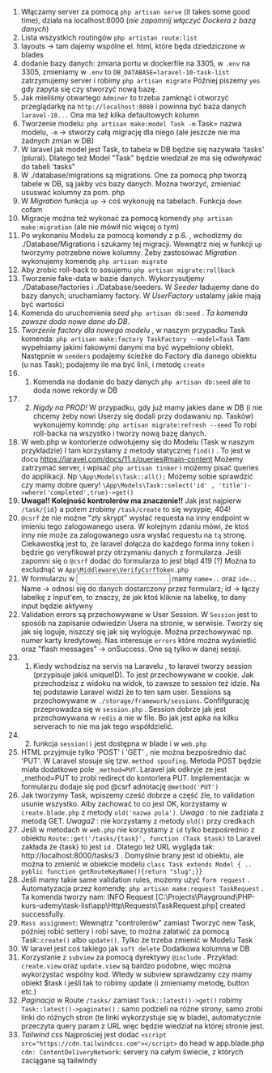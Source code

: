 1. Włączamy server za pomocą `php artisan serve` (it takes some good time), działa na localhost:8000 (*nie zapomnij włączyć Dockera z bazą danych*)
2. Lista wszystkich routingów `php artistan route:list`
3. layouts -> tam dajemy wspólne el. html, które będa dziedziczone w blades
4. dodanie bazy danych: zmiana portu w dockerfile na 3305, w `.env` na 3305, zmieniamy w `.env` to `DB_DATABASE=laravel-10-task-list` zatrzymujemy server i robimy `php artisan migrate` Później piszemy `yes` gdy zapyta się czy stworzyć nową bazę. 
5. Jak mieliśmy otwartego `Adminer` to trzeba zamknąć i otworzyć przeglądarkę na `http://localhost:8080` i powinna być baza danych `laravel-10...` Ona ma też kilka defaultowych kolumn
6. Tworzenie modelu: `php artisan make:model Task -m` Task= nazwa modelu, `-m` -> stworzy całą migrację dla niego (ale jeszcze nie ma żadnych zmian w DB)
7. W laravel jak model jest Task, to tabela w DB będzie się nazywała 'tasks' (plural). Dlatego też Model "Task" będzie wiedział ze ma się odwoływać do tabeli 'tasks"
8. W ./database/migrations są migrations. One za pomocą php tworzą tabele w DB, są jakby vcs bazy danych. Można tworzyć, zmieniać ususwać kolumny za pom. php
9. W *Migration*  funkcja `up` -> coś wykonuję na tabelach. Funkcja `down` cofam
10. Migracje można też wykonać za pomocą komendy `php artisan make:migration` (ale nie mówił nic więcej o tym)
11. Po wykonaniu Modelu za pomocą komendy z p.6. , wchodizmy do ./Database/Migrations i szukamy tej migracji. Wewnątrz niej w funkcji `up` tworzymy potrzebne nowe kolumny. Żeby zastosować *Migration* wykonujemy komendę `php artisan migrate`
12. Aby zrobic roll-back to sosujemu `php artisan migrate:rollback`
13. Tworzenie fake-data w bazie danych. Wykorzysutjemy ./Database/factories i ./Database/seeders. W *Seeder* ładujemy dane do bazy danych; uruchamiamy factory. W *UserFactory* ustalamy jakie mają być wartości
14. Komenda do uruchomienia *seed* `php artisan db:seed` . *Ta komenda zawsze doda nowe dane do DB*. 
15. *Tworzenie factory dla nowego modelu* , w naszym przypadku Task komenda: `php artisan make:factory TaskFactory --model=Task` Tam wypełniamy jakimi fakowymi danymi ma być wypełniony obiekt. Następnie w `seeders` podajemy  ścieżke do Factory dla danego obiektu (u nas Task); podajemy ile ma być linii, i metodę `create`
15. 1. Komenda na dodanie do bazy danych `php artisan db:seed` ale to doda nowe rekordy w DB
15. 2. _Nigdy na PROD!_  W przypadku, gdy już mamy jakies dane w DB (i nie chcemy żeby nowi Userzy się dodali przy dodawaniu np. Tasków) wykonujemy komndę: `php artisan migrate:refresh --seed` To robi roll-backa na wszystko i tworzy nową bazę danych.
16. W web.php w kontorlerze odwołujemy się do Modelu (Task w naszym przykładzie) I tam korzystamy z metody statycznej `find()` . To jest w docu https://laravel.com/docs/11.x/queries#main-content 
Możemy zatrzymać server, i wpisać `php artisan tinker` i możemy pisać queries do applikacji. Np `\App\Models\Task::all();`  Możemy sobie sprawdzić czy mamy dobre query! ` \App\Models\Task::select('id' , 'title')->where('completed',true)->get() `
17. **Uwaga!! Kolejność kontrolerów ma znaczenie!!** Jak jest najpierw `/task/{id}` a potem zrobimy `/task/create` to się wysypie, 404!
18. `@csrf` że nie możne "zły skrypt" wysłać requesta na inny endpoint w imieniu tego zalogowanego usera. W kolejnym zdaniu mówi, że ktoś inny nie może za zalogowanego usra wysłać requestu na `tą` stronę. Ciekawostką jest to, że laravel dołącza do każdego forma inny token i będzie go veryfikował przy otrzymaniu danych z formularza. Jeśli zapomni się o `@csrf` dodać do formularza to jest błąd 419 (?) Można to excludnąć w `App\Middleware\VerifyCsrfToken.php`
19. W formularzu w <input> mamy `name=..` oraz `id=..`  Name -> odnosi się do danych dostarczony przez formularz; id -> łączy labelkę z Input'em, to znaczy, że jak ktoś kliknie na labelkę, to dany input będzie aktywny
20. Validation errors są przechowywane w User Session. W `Session` jest to sposób na zapisanie odwiedzin Usera na stronie, w serwisie. Tworzy się jak się loguje, niszczy się jak się wyloguje. Można przechowywać np. numer karty kredytowej. Nas interesuje `errors` które można wyświetlić oraz "flash messages" -> onSuccess. One są tylko w danej sessji.
20. 1. Kiedy wchodzisz na servis na Laravelu , to laravel tworzy session (przypisuje jakiś uniqueID). To jest przechowywane w cookie. Jak przechodzisz z widoku na widok, to zawsze to session też idzie. Na tej podstawie Laravel widzi że to ten sam user. Sessions są przechowywane w `./storage/framework/sessions`. Confifgurację przeprowadza się w `session.php` . Session dobrze jak jest przechowywana w `redis` a nie w file. Bo jak jest apka na kilku serverach to nie ma jak tego współdzielić.
20. 2. funkcja `session()` jest dostępna w blade i w `web.php`
21. HTML przyjmuje tylko 'POST' i 'GET' , nie można bezpośrednio dać 'PUT'. W Laravel stosuje się tzw. `method spoofing`. Metoda POST będzie miała dodatkowe pole `_method=PUT`. Laravel jak odkryje ze jest _method=PUT to zrobi redirect do kontorlera PUT. Implementacja: w formularzu dodaje się pod @csrf adnotację `@method('PUT')`
22. Jak tworzymy Task, wpiszemy cześć dobrze a część źle, to validation usunie wszystko. Alby zachować to co jest OK, korzystamy w `create.blade.php` z metody `old('nazwa pola')`. *Uwaga* : to nie zadziała z metodą GET. *Uwaga2* : nie korzystamy z metody `old()` przy credkach
23. Jeśli w metodach w `web.php` nie korzystamy z `id` tylko bezpośrednio z obiektu `Route::get('/tasks/{task}', function (Task $task)` to Laravel zakłada że {task} to jest `id` . Dlatego też URL wygląda tak: http://localhost:8000/tasks/3 . Domyślnie brany jest id obiektu, ale można to zmienić w obiekcie modelu `class Task extends Model { .. pyblic function getRouteKeyName(){return "slug";}}`
24. Jeśli mamy takie same validation rules, możemy użyć `form request`  . Automatyzacja przez komendę: `php artisan make:request TaskRequest` . Ta komenda tworzy nam:  INFO  Request [C:\Projects\Playground\PHP-kurs-udemy\task-list\app\Http\Requests\TaskRequest.php] created successfully. 
24. `Mass assignment`:  Wewnątrz "controlerów" zamiast Tworzyć new Task, później robić settery i robi save, to można załatwić za pomocą Task::`create()` albo `update()`. Tylko że trzeba zmienić w Modelu Task
25. W laravel jest coś takiego jak `soft delete` Dodatkowa kolumna w DB
26. Korzystanie z `subview` za pomocą dyrektywy `@include` . Przykład: `create.view` oraz `update.view` są bardzo podobne, więc można wykorzystać wspólny kod. Wtedy w subview sprawdzamy czy mamy obiekt $task i jeśli tak to robimy update (i zmieniamy metodę, button etc.)
27. *Paginacja* w Route `/tasks/` zamiast `Task::latest()->get()` robimy `Task::latest()->paginate()` : samo podzieli na różne strony, samo zrobi linki do różnych stron (te linki wykorzystuje się w blade), automatycznie przeczyta query param z URL więc będzie wiedział na której stronie jest.
28. *Tailwind css* Najprościej jest dodać `<script src="https://cdn.tailwindcss.com"></script>` do head w  app.blade.php `cdn: ContentDeliveryNetwork`: servery na całym świecie, z których zaciągane są tailwindy